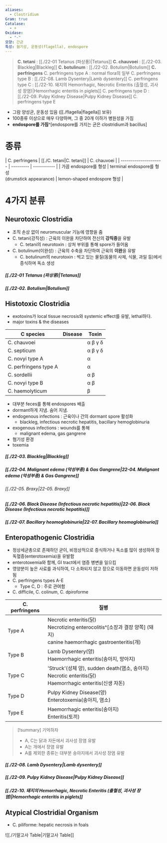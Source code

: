 ```yaml
---
aliases:
  - Clostridium
Gram: true
Catalase:
  - +
Oxidase:
  - "-"
모양: 간균
특성: 혐기성, 운동성(flagella), endospore
---
```

> **C. tetani** : [[./22-01 Tetanus (파상풍)|Tetanus]]
> **C. chauvoei** : [[./22-03. Blackleg|Blackleg]]
> **C. botulinum** : [[./22-02. Botulism|Botulism]]
> **C. perfringens**
> 	C. perfringens type A : normal flora의 일부
> 	C. perfringens type B : [[./22-08. Lamb Dysentery|Lamb dysentery]]
> 	C. perfringens type C : [[./22-10. 돼지의 Hemorrhagic, Necrotic Enteritis (출혈성, 괴사성 장염)|Hemorrhagic enteritis in piglets]]
> 	C. perfringens type D : [[./22-09. Pulpy Kidney Disease|Pulpy Kidney Disease]]
> 	C. perfringens type E

- 그람 양성균, 운동성 있음 ([[./flagella|flagella]] 보유)
- 100종류 이상으로 매우 다양하며, 그 중 20개 이하가 병원성을 가짐
- **endospore를 가짐**^[endospore를 가지는 균은 clostridium과 bacillus]

# 종류
| C. perfringens        | [[./C. tetani|C. tetani]] | C. chauvoei |
| --------------------- | --------- | ----------- |
| 가끔 endospore를 형성 | terminal endospore를 형성<br>(drumstick appearance)          |   lemon-shaped endospore 형성          |

# 4가지 분류

## Neurotoxic Clostridia
- 조직 손상 없이 neuromuscular 기능에 영향을 줌
- C. tetani(강직성) : 근육의 이완을 차단하여 전신의 **강직증**을 유발
	- C. tetani의 neurotoxin : 상처 부위를 통해 spore가 들어옴
- C. botulinum(이완성) : 근육의 수축을 차단하여 근육의 **이완**을 유발
	- C. botulinum의 neurotoxin : 썩고 있는 물질(동물의 사체, 식물, 과일 등)에서 증식하며 독소 생성
##### [[./22-01 Tetanus (파상풍)|Tetanus]]
##### [[./22-02. Botulism|Botulism]]

## Histotoxic Clostridia
- exotoxins가 local tissue necrosis와 systemic effect를 유발, lethal하다.
- major toxins & the diseases

| C species             | Disease | Toxin   |
| --------------------- | ------- | ------- |
| C. chauvoei            |         | α β γ δ |
| C. septicum           |         | α β γ δ |
| C. novyi type A       |         | α       |
| C. perfringens type A |         | α       |
| C. sordellii          |         | α β     |
| C. novyi type B       |         | α β     |
| C. haemolyticum       |         | β       |

- 대부분 feces를 통해 endospores 배출
- dormant하게 지냄. 숨어 지냄.
- endogenous infections : 근육이나 간의 dormant spore 활성화
	- blackleg, infectious necrotic hepatitis, bacillary hemoglobinuria
- exogenous infections : wounds를 통해 
	- malignant edema, gas gangrene
- 혐기성 환경
- toxemia 
##### [[./22-03. Blackleg|Blackleg]]
##### [[./22-04. Malignant edema (악성부종) & Gas Gangrene|22-04. Malignant edema (악성부종) & Gas Gangrene]]
###### [[./22-05. Braxy|22-05. Braxy]]
##### [[./22-06. Black Disease (Infectious necrotic hepatitis)|22-06. Black Disease (Infectious necrotic hepatitis)]]
##### [[./22-07. Bacillary heomoglobinuria|22-07. Bacillary heomoglobinuria]]

## Enteropathogenic Clostridia
- 정상세균총으로 존재하던 균이, 비정상적으로 증식하거나 독소를 많이 생성하여 장독혈증(enterotoxemia)을 유발함
- enterotoxemia와 함께, GI tract에서 염증 병변을 일으킴
- 영양분이 높은 사료를 과식하여, 다 소화되지 않고 장으로 이동하면 운동성이 저하됨
- C. perfringens types A-E
	- Type C, D : 주로 관여함
- C. difficile, C. colinum, C. dpiroforme

| C. perfringens | 질병                                                                                                            |
| -------------- | ------------------------------------------------------------------------------------------------------------- |
| Type A         | Necrotic enteritis(닭)<br>Necrotizing enterocolitis^[소장과 결장 양쪽] (돼지)<br>canine haemorrhagic gastroenteritis(개) |
| Type B         | Lamb Dysentery(양)<br>Haemorrhagic enteritis(송아지, 망아지)                                                         |
| Type C         | 'Struck'(성체 양), sudden death(염소, 송아지)<br>Necrotic enteritis(닭)<br>Haemorrhagic enteritis(신생 자돈)               |
| Type D         | Pulpy Kidney Disease(양)<br>Enterotoxemia(송아지, 염소)                                                             |
| Type E         | Haemorrhagic enteritis(송아지)<br>Enteritis(토끼)                                                                  |
>[!summary] 기억하자
> - A, C는 닭과 자돈에서 괴사성 장염 유발
> - A는 개에서 장염 유발
> - A를 제외한 종류는 대부분 송아지에서 괴사성 장염 유발

##### [[./22-08. Lamb Dysentery|Lamb dysentery]]
##### [[./22-09. Pulpy Kidney Disease|Pulpy Kidney Disease]]
##### [[./22-10. 돼지의 Hemorrhagic, Necrotic Enteritis (출혈성, 괴사성 장염)|Hemorrhagic enteritis in piglets]]

## Atypical Clostridial Organism
- C. piliforme: hepatic necrosis in foals


![[./기말고사 Table|기말고사 Table]]